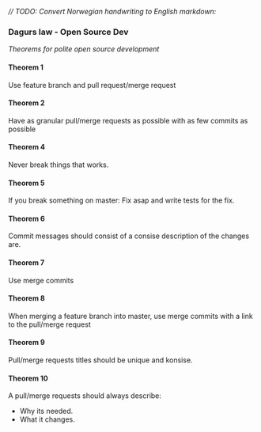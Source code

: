 _// TODO: Convert Norwegian handwriting to English markdown:_

### Dagurs law - Open Source Dev

_Theorems for polite open source development_ 

#### Theorem 1

Use feature branch and pull request/merge request

#### Theorem 2

Have as granular pull/merge requests as possible with as few commits as possible

#### Theorem 4

Never break things that works.

#### Theorem 5

If you break something on master: Fix asap and write tests for the fix.

#### Theorem 6 

Commit messages should consist of a consise description of the changes are.

#### Theorem 7

Use merge commits

#### Theorem 8

When merging a feature branch into master, use merge commits with a link to the pull/merge request

#### Theorem 9

Pull/merge requests titles should be unique and konsise.

#### Theorem 10

A pull/merge requests should always describe:
* Why its needed.
* What it changes.

